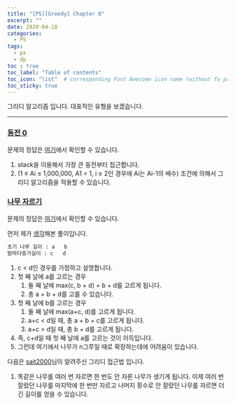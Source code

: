```yaml
---
title: "[PS][Greedy] Chapter 0"
excerpt: ""
date: 2020-04-18
categories:
  - PS
tags:
  - ps 
  - dp
toc : true
toc_label: "Table of contents"
toc_icon: "list"  # corresponding Font Awesome icon name (without fa prefix)
toc_sticky: true
---
```


그리디 알고리즘 입니다. 대표적인 유형을 보겠습니다. 
- - -

### [동전 0](https://www.acmicpc.net/problem/11047)

문제의 정답은 [여기](https://gist.github.com/niklasjang/e401cd8632588893215cd4cf8b3f2553)에서 확인할 수 있습니다. 

1. stack을 이용해서 가장 큰 동전부터 접근합니다.
1. (1 ≤ Ai ≤ 1,000,000, A1 = 1, i ≥ 2인 경우에 Ai는 Ai-1의 배수) 조건에 의해서 그리디 알고리즘을 적용할 수 있습니다.

### [나무 자르기](https://www.acmicpc.net/problem/14247)

문제의 정답은 [여기](https://gist.github.com/niklasjang/d730557f55154452bba7762bc17dc871)에서 확인할 수 있습니다. 

먼저 제가 [생각](https://www.acmicpc.net/board/view/50032)해본 풀이입니다. 

```txt
초기 나무 길이 : a   b
밤마다증가길이 : c   d
```
1. c < d인 경우를 가정하고 설명합니다.
1. 첫 째 날에 a를 고르는 경우
	1. 둘 째 날에 max(c, b + d) = b + d를 고르게 됩니다.
	1. 총 a + b + d를 고를 수 있습니다.
1. 첫 째 날에 b를 고르는 경우
	1. 둘 째 날에 max(a+c, d)를 고르게 됩니다.
	1. a+c < d일 때, 총 a + b + c를 고르게 됩니다.
	1. a+c > d일 때, 총 b + d를 고르게 됩니다.
1. 즉, c+d일 때 첫 째 날에 a를 고르는 것이 이득입니다.
1. 그런데 여기에서 나무가 n그루일 때로 확장하는데에 어려움이 있습니다.

다음은 [sait2000](https://www.acmicpc.net/user/sait2000)님이 알려주신 그리디 접근법 입니다.

1. 똑같은 나무를 여러 번 자르면 한 번도 안 자른 나무가 생기게 됩니다. 이제 여러 번 잘랐던 나무를 마지막에 한 번만 자르고 나머지 횟수로 안 잘랐던 나무를 자르면 더 긴 길이를 얻을 수 있습니다.